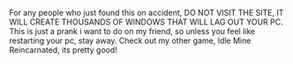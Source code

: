 For any people who just found this on accident, DO NOT VISIT THE SITE, IT WILL CREATE THOUSANDS OF WINDOWS THAT WILL LAG OUT YOUR PC. This is just a prank i want to do on my friend, so unless you feel like restarting your pc, stay away. Check out my other game, Idle Mine Reincarnated, its pretty good!

